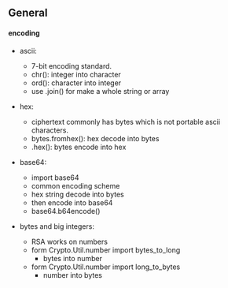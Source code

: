 ## General

#### encoding
- ascii:
    - 7-bit encoding standard. 
    - chr(): integer into character
    - ord(): character into integer
    - use .join() for make a whole string or array

- hex:
    - ciphertext commonly has bytes which is not portable ascii characters.
    - bytes.fromhex(): hex decode into bytes
    - .hex(): bytes encode into hex

- base64:
    - import base64
    - common encoding scheme
    - hex string decode into bytes
    - then encode into base64
    - base64.b64encode()

- bytes and big integers:
    - RSA works on numbers
    - form Crypto.Util.number import bytes_to_long
        - bytes into number
    - form Crypto.Util.number import long_to_bytes
        - number into bytes